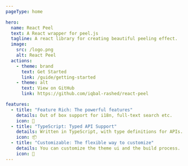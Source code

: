 ```yaml
---
pageType: home

hero:
  name: React Peel
  text: A React wrapper for peel.js
  tagline: A react library for creating beautiful peeling effect.
  image:
    src: /logo.png
    alt: React Peel
  actions:
    - theme: brand
      text: Get Started
      link: /guide/getting-started
    - theme: alt
      text: View on GitHub
      link: https://github.com/iqbal-rashed/react-peel

features:
  - title: "Feature Rich: The powerful features"
    details: Out of box support for i18n, full-text search etc.
    icon: 🚀
  - title: "TypeScript: Typed API Support"
    details: Written in TypeScript, with type definitions for APIs.
    icon: 📦
  - title: "Customizable: The flexible way to customize"
    details: You can customize the theme ui and the build process.
    icon: 🎨
---
```

